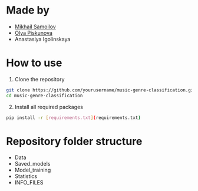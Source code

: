 # Made by
- [Mikhail Samoilov](https://github.com/Samoilov2004)
- [Olya Piskunova](https://github.com/celluwee)
- Anastasiya Igolinskaya

# How to use
1. Clone the repository
```bash
git clone https://github.com/yourusername/music-genre-classification.git
cd music-genre-classification
```

2. Install all required packages
```bash
pip install -r [requirements.txt](requirements.txt)
```

# Repository folder structure
- Data
- Saved_models
- Model_training
- Statistics
- INFO_FILES




